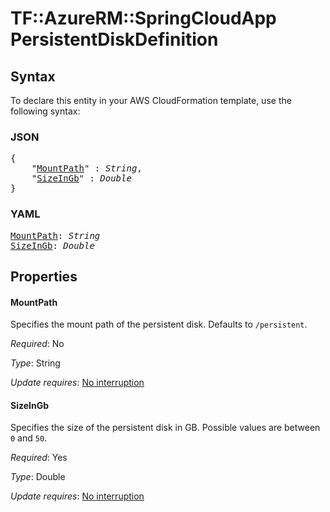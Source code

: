# TF::AzureRM::SpringCloudApp PersistentDiskDefinition

## Syntax

To declare this entity in your AWS CloudFormation template, use the following syntax:

### JSON

<pre>
{
    "<a href="#mountpath" title="MountPath">MountPath</a>" : <i>String</i>,
    "<a href="#sizeingb" title="SizeInGb">SizeInGb</a>" : <i>Double</i>
}
</pre>

### YAML

<pre>
<a href="#mountpath" title="MountPath">MountPath</a>: <i>String</i>
<a href="#sizeingb" title="SizeInGb">SizeInGb</a>: <i>Double</i>
</pre>

## Properties

#### MountPath

Specifies the mount path of the persistent disk. Defaults to `/persistent`.

_Required_: No

_Type_: String

_Update requires_: [No interruption](https://docs.aws.amazon.com/AWSCloudFormation/latest/UserGuide/using-cfn-updating-stacks-update-behaviors.html#update-no-interrupt)

#### SizeInGb

Specifies the size of the persistent disk in GB. Possible values are between `0` and `50`.

_Required_: Yes

_Type_: Double

_Update requires_: [No interruption](https://docs.aws.amazon.com/AWSCloudFormation/latest/UserGuide/using-cfn-updating-stacks-update-behaviors.html#update-no-interrupt)

